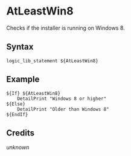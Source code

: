 # AtLeastWin8

Checks if the installer is running on Windows 8.

## Syntax

	logic_lib_statement ${AtLeastWin8}

## Example

	${If} ${AtLeastWin8}
		DetailPrint "Windows 8 or higher"
	${Else}
		DetailPrint "Older than Windows 8"
	${EndIf}

## Credits

*unknown*
